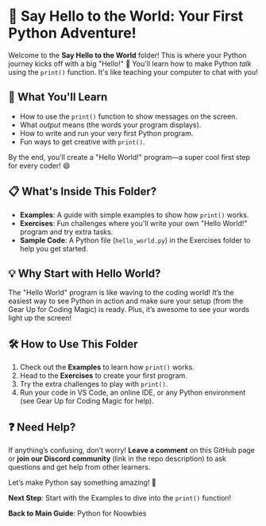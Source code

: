 # 🎉 Say Hello to the World: Your First Python Adventure!

Welcome to the **Say Hello to the World** folder! This is where your Python journey kicks off with a big "Hello!" 🚀 You'll learn how to make Python _talk_ using the `print()` function. It's like teaching your computer to chat with you!

## 🌟 What You'll Learn

- How to use the `print()` function to show messages on the screen.
- What _output_ means (the words your program displays).
- How to write and run your very first Python program.
- Fun ways to get creative with `print()`.

By the end, you'll create a "Hello World!" program—a super cool first step for every coder! 😄

## 📋 What's Inside This Folder?

- **Examples**: A guide with simple examples to show how `print()` works.
- **Exercises**: Fun challenges where you'll write your own "Hello World!" program and try extra tasks.
- **Sample Code**: A Python file (`hello_world.py`) in the Exercises folder to help you get started.

## 💡 Why Start with Hello World?

The "Hello World" program is like waving to the coding world! It’s the easiest way to see Python in action and make sure your setup (from the Gear Up for Coding Magic) is ready. Plus, it’s awesome to see your words light up the screen!

## 🛠️ How to Use This Folder

1. Check out the **Examples** to learn how `print()` works.
2. Head to the **Exercises** to create your first program.
3. Try the extra challenges to play with `print()`.
4. Run your code in VS Code, an online IDE, or any Python environment (see Gear Up for Coding Magic for help).

## ❓ Need Help?

If anything’s confusing, don’t worry! **Leave a comment** on this GitHub page or **join our Discord community** (link in the repo description) to ask questions and get help from other learners.

Let’s make Python say something amazing! 🎈

**Next Step**: Start with the Examples to dive into the `print()` function!

**Back to Main Guide**: Python for Noowbies